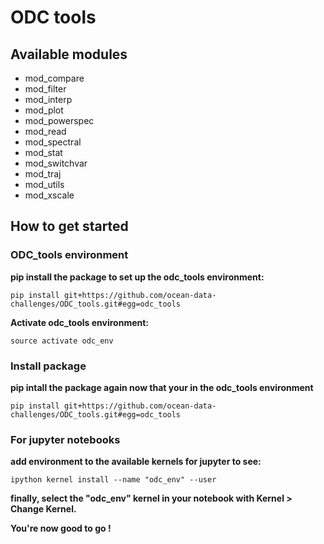# ODC tools

## Available modules

- mod_compare 
- mod_filter 
- mod_interp 
- mod_plot 
- mod_powerspec 
- mod_read 
- mod_spectral 
- mod_stat 
- mod_switchvar 
- mod_traj 
- mod_utils 
- mod_xscale 

## How to get started

### ODC_tools environment 

**pip install the package to set up the odc_tools environment:**
  
```
pip install git+https://github.com/ocean-data-challenges/ODC_tools.git#egg=odc_tools
```
**Activate odc_tools environment:**

```
source activate odc_env
```

### Install package 

**pip intall the package again now that your in the odc_tools environment** 
  
```
pip install git+https://github.com/ocean-data-challenges/ODC_tools.git#egg=odc_tools
```

### For jupyter notebooks

**add environment to the available kernels for jupyter to see:** 
```
ipython kernel install --name "odc_env" --user
```

**finally, select the "odc_env" kernel in your notebook with Kernel > Change Kernel.**


**You're now good to go !**